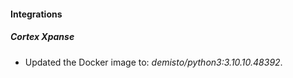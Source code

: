 #### Integrations
##### Cortex Xpanse
- Updated the Docker image to: *demisto/python3:3.10.10.48392*.
